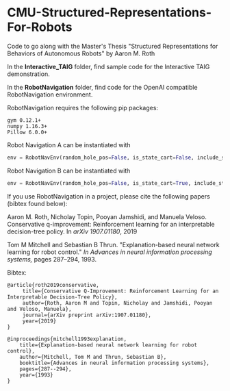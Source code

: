 # CMU-Structured-Representations-For-Robots
Code to go along with the Master's Thesis "Structured Representations for Behaviors of Autonomous Robots" by Aaron M. Roth

In the **Interactive_TAIG** folder, find sample code for the Interactive TAIG demonstration.

In the **RobotNavigation** folder, find code for the OpenAI compatible RobotNavigation environment.

RobotNavigation requires the following pip packages:

    gym 0.12.1+
    numpy 1.16.3+
    Pillow 6.0.0+

Robot Navigation A can be instantiated with

```python
env = RobotNavEnv(random_hole_pos=False, is_state_cart=False, include_stage_boolean=False)
```

Robot Navigation B can be instantiated with

```python
env = RobotNavEnv(random_hole_pos=False, is_state_cart=True, include_stage_boolean=True)
```

If you use RobotNavigation in a project, please cite the following papers (bibtex found below):

 Aaron M. Roth, Nicholay Topin, Pooyan Jamshidi, and Manuela Veloso. Conservative q-improvement: Reinforcement learning for an interpretable decision-tree policy. In _arXiv 1907.01180_, 2019

 Tom M Mitchell and Sebastian B Thrun. "Explanation-based neural network learning for robot control." _In Advances in neural information processing systems,_ pages 287–294, 1993.

Bibtex:

    @article{roth2019conservative,
         title={Conservative Q-Improvement: Reinforcement Learning for an Interpretable Decision-Tree Policy},
         author={Roth, Aaron M and Topin, Nicholay and Jamshidi, Pooyan and Veloso, Manuela},
         journal={arXiv preprint arXiv:1907.01180},
         year={2019}
    }

    @inproceedings{mitchell1993explanation,
        title={Explanation-based neural network learning for robot control},
        author={Mitchell, Tom M and Thrun, Sebastian B},
        booktitle={Advances in neural information processing systems},
        pages={287--294},
        year={1993}
    }
